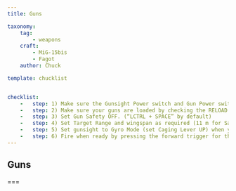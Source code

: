 ```yaml
---
title: Guns

taxonomy:
    tag:
        - weapons
    craft:
        - MiG-15bis
        - Fagot
    author: Chuck

template: chucklist


checklist:
    -   step: 1) Make sure the Gunsight Power switch and Gun Power switch are turned ON (FWD). The Gun Camera Power switch is optional.
    -   step: 2) Make sure your guns are loaded by checking the RELOAD Lights (should be done on the ground prior to takeoff). The Lights should be illuminated in red. The guns are armed by pressing the Gun Reload buttons for 3-4 seconds.
    -   step: 3) Set Gun Safety OFF. (“LCTRL + SPACE” by default)
    -   step: 4) Set Target Range and wingspan as required (11 m for Sabre) on gunsight using the twist grip on the throttle (4a) for the target range and the Target Wingspan Setting Control (4b) for the target’s wingspan. These controls are mentioned in the previous page.
    -   step: 5) Set gunsight to Gyro Mode (set Caging Lever UP) when you have the target in sight. Otherwise, keep gunsight Mode set to Fixed Mode (DOWN).
    -   step: 6) Fire when ready by pressing the forward trigger for the 23MM guns and Rear trigger for 37MM Gun.
---
```


## Guns

===
  
